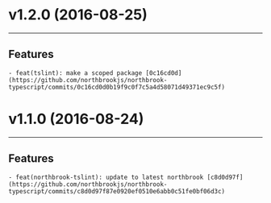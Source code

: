 # v1.2.0 (2016-08-25)
---


## Features

    - feat(tslint): make a scoped package [0c16cd0d](https://github.com/northbrookjs/northbrook-typescript/commits/0c16cd0d0b19f9c0f7c5a4d58071d49371ec9c5f)


# v1.1.0 (2016-08-24)
---


## Features

    - feat(northbrook-tslint): update to latest northbrook [c8d0d97f](https://github.com/northbrookjs/northbrook-typescript/commits/c8d0d97f87e0920ef0510e6abb0c51fe0bf06d3c)


